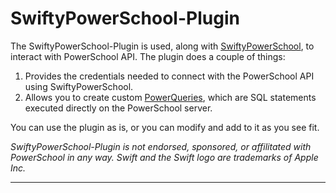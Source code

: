# SwiftyPowerSchool-Plugin
The SwiftyPowerSchool-Plugin is used, along with [SwiftyPowerSchool](https://github.com/NRCA/SwiftyPowerSchool), to interact with PowerSchool API. The plugin does a couple of things:
1. Provides the credentials needed to connect with the PowerSchool API using SwiftyPowerSchool.
2. Allows you to create custom [PowerQueries](https://support.powerschool.com/developer/#/page/powerqueries), which are SQL statements executed directly on the PowerSchool server.

You can use the plugin as is, or you can modify and add to it as you see fit.

_SwiftyPowerSchool-Plugin is not endorsed, sponsored, or affilitated with PowerSchool in any way. Swift and the Swift logo are trademarks of Apple Inc._

***
